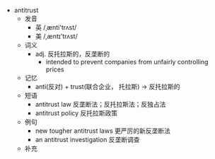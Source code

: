 - antitrust
  - 发音
    - 英 /ˌænti'trʌst/
    - 美 /,æntɪ'trʌst/
  - 词义
    - adj. 反托拉斯的，反垄断的
      - intended to prevent companies from unfairly controlling prices
  - 记忆
    - anti(反对) + trust(联合企业， 托拉斯) → 反托拉斯的
  - 短语
    - antitrust law 反垄断法；反托拉斯法；反独占法
    - antitrust policy 反托拉斯政策
  - 例句
    - new tougher antitrust laws 更严厉的新反垄断法
    - an antitrust investigation 反垄断调查
  - 补充
